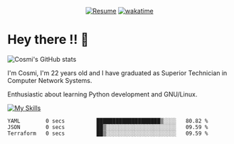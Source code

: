 
<div align="center">

[![Resume](https://img.shields.io/badge/Website-Porfolio-blue)](http://cnicolau.com) 
[![wakatime](https://wakatime.com/badge/user/5e7e21d4-152f-41d6-bf86-d6c288282185.svg)](https://wakatime.com/@5e7e21d4-152f-41d6-bf86-d6c288282185)

</div>

# Hey there !! :wave:

![Cosmi's GitHub stats](https://github-readme-stats.vercel.app/api?username=cosmi310599&show_icons=true&theme=apprentice)

I'm Cosmi, I'm 22 years old and I have graduated as Superior Technician in Computer Network Systems.

Enthusiastic about learning Python development and GNU/Linux.


[![My Skills](https://skillicons.dev/icons?i=ansible,aws,bash,linux,vim,docker,vscode,postgres,py,powershell,wordpress,git,gitlab,stackoverflow,html)](https://skillicons.dev)


<!--START_SECTION:waka-->

```text
YAML        0 secs          ████████████████████▒░░░░   80.82 %
JSON        0 secs          ██▒░░░░░░░░░░░░░░░░░░░░░░   09.59 %
Terraform   0 secs          ██▒░░░░░░░░░░░░░░░░░░░░░░   09.59 %
```

<!--END_SECTION:waka--> 



